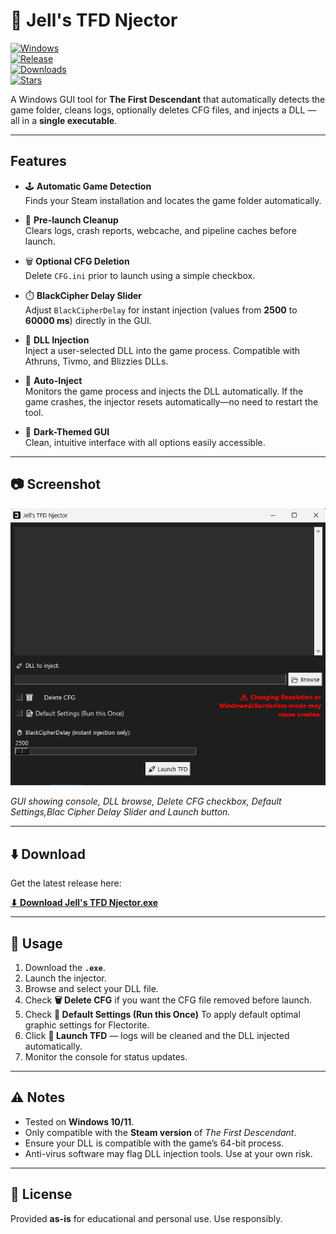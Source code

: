 # 🧩 Jell's TFD Njector

[![Windows](https://img.shields.io/badge/OS-Windows-blue)](https://www.microsoft.com)  
[![Release](https://img.shields.io/github/v/release/jellowrld/tfdnjector?color=orange)](https://github.com/jellowrld/tfdnjector/releases/latest)  
[![Downloads](https://img.shields.io/github/downloads/jellowrld/tfdnjector/latest/total?color=green)](https://github.com/jellowrld/tfdnjector/releases/latest)  
[![Stars](https://img.shields.io/github/stars/jellowrld/tfdnjector?color=yellow)](https://github.com/jellowrld/tfdnjector/stargazers)

A Windows GUI tool for **The First Descendant** that automatically detects the game folder, cleans logs, optionally deletes CFG files, and injects a DLL — all in a **single executable**.  

---

## Features

- 🕹️ **Automatic Game Detection**  
  Finds your Steam installation and locates the game folder automatically.  

- 🧹 **Pre-launch Cleanup**  
  Clears logs, crash reports, webcache, and pipeline caches before launch.  

- 🗑️ **Optional CFG Deletion**  
  Delete `CFG.ini` prior to launch using a simple checkbox.  

- ⏱️ **BlackCipher Delay Slider**  
  Adjust `BlackCipherDelay` for instant injection (values from **2500** to **60000 ms**) directly in the GUI.  

- 💉 **DLL Injection**  
  Inject a user-selected DLL into the game process. Compatible with Athruns, Tivmo, and Blizzies DLLs.  

- 🔄 **Auto-Inject**  
  Monitors the game process and injects the DLL automatically. If the game crashes, the injector resets automatically—no need to restart the tool.  

- 🖤 **Dark-Themed GUI**  
  Clean, intuitive interface with all options easily accessible. 

---

## 📷 Screenshot

<p align="center">
  <img src="https://github.com/jellowrld/tfdnjector/raw/main/njector.png" alt="Injector GUI" width="600"/>
</p>

*GUI showing console, DLL browse, Delete CFG checkbox, Default Settings,Blac Cipher Delay Slider and Launch button.*

---

## ⬇️ Download

Get the latest release here:  

[**⬇ Download Jell's TFD Njector.exe**](https://github.com/jellowrld/tfdnjector/releases/download/1.2/TFD.Njector.exe)

---

## 📝 Usage

1. Download the **`.exe`**.  
2. Launch the injector.  
3. Browse and select your DLL file.  
4. Check **🗑️ Delete CFG** if you want the CFG file removed before launch.
5. Check **📝 Default Settings (Run this Once)** To apply default optimal graphic settings for Flectorite.
6. Click **🚀 Launch TFD** — logs will be cleaned and the DLL injected automatically.  
7. Monitor the console for status updates.  

---

## ⚠️ Notes

- Tested on **Windows 10/11**.  
- Only compatible with the **Steam version** of *The First Descendant*.  
- Ensure your DLL is compatible with the game’s 64-bit process.  
- Anti-virus software may flag DLL injection tools. Use at your own risk.  

---

## 📄 License

Provided **as-is** for educational and personal use. Use responsibly.  
